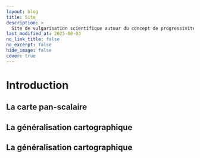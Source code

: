 ```yaml
---
layout: blog
title: Site
description: >
  Site de vulgarisation scientifique autour du concept de progressivité en cartographie
last_modified_at: 2025-08-03
no_link_title: false 
no_excerpt: false 
hide_image: false
cover: true
---
```


# Introduction

## La carte pan-scalaire

## La généralisation cartographique

## La généralisation cartographique